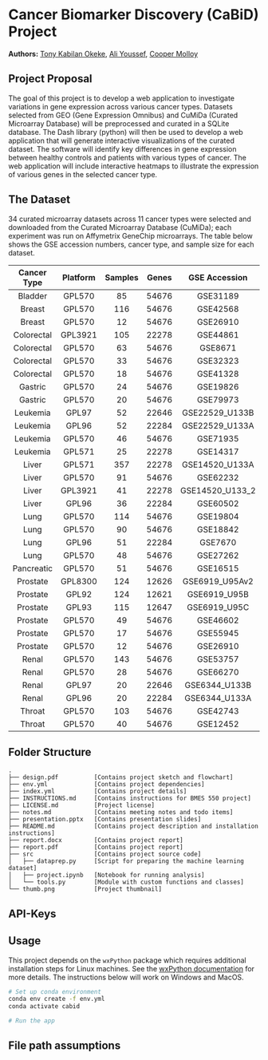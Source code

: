# Cancer Biomarker Discovery (CaBiD) Project

**Authors:** [Tony Kabilan Okeke](mailto:tonykabilanokeke@gmail.com),
             [Ali Youssef](mailto:amy57@drexel.edu),
             [Cooper Molloy](mailto:cdm348@drexel.edu)

## Project Proposal

The goal of this project is to develop a web application to investigate 
variations in gene expression across various cancer types. Datasets selected 
from GEO (Gene Expression Omnibus) and CuMiDa (Curated Microarray Database) 
will be preprocessed and curated in a SQLite database. The Dash library (python) 
will then be used to develop a web application that will generate interactive 
visualizations of the curated dataset. The software will identify key 
differences in gene expression between healthy controls and patients with 
various types of cancer. The web application will include interactive heatmaps 
to illustrate the expression of various genes in the selected cancer type.

## The Dataset

34 curated microarray datasets across 11 cancer types were selected and
downloaded from the Curated Microarray Database (CuMiDa); each experiment
was run on Affymetrix GeneChip microarrays. The table below shows the
GSE accession numbers, cancer type, and sample size for each dataset.

| Cancer Type | Platform   |   Samples |   Genes | GSE Accession   |
|:-----------:|:----------:|:---------:|:-------:|:---------------:|
| Bladder     | GPL570     |        85 |   54676 | GSE31189        |
| Breast      | GPL570     |       116 |   54676 | GSE42568        |
| Breast      | GPL570     |        12 |   54676 | GSE26910        |
| Colorectal  | GPL3921    |       105 |   22278 | GSE44861        |
| Colorectal  | GPL570     |        63 |   54676 | GSE8671         |
| Colorectal  | GPL570     |        33 |   54676 | GSE32323        |
| Colorectal  | GPL570     |        18 |   54676 | GSE41328        |
| Gastric     | GPL570     |        24 |   54676 | GSE19826        |
| Gastric     | GPL570     |        20 |   54676 | GSE79973        |
| Leukemia    | GPL97      |        52 |   22646 | GSE22529_U133B  |
| Leukemia    | GPL96      |        52 |   22284 | GSE22529_U133A  |
| Leukemia    | GPL570     |        46 |   54676 | GSE71935        |
| Leukemia    | GPL571     |        25 |   22278 | GSE14317        |
| Liver       | GPL571     |       357 |   22278 | GSE14520_U133A  |
| Liver       | GPL570     |        91 |   54676 | GSE62232        |
| Liver       | GPL3921    |        41 |   22278 | GSE14520_U133_2 |
| Liver       | GPL96      |        36 |   22284 | GSE60502        |
| Lung        | GPL570     |       114 |   54676 | GSE19804        |
| Lung        | GPL570     |        90 |   54676 | GSE18842        |
| Lung        | GPL96      |        51 |   22284 | GSE7670         |
| Lung        | GPL570     |        48 |   54676 | GSE27262        |
| Pancreatic  | GPL570     |        51 |   54676 | GSE16515        |
| Prostate    | GPL8300    |       124 |   12626 | GSE6919_U95Av2  |
| Prostate    | GPL92      |       124 |   12621 | GSE6919_U95B    |
| Prostate    | GPL93      |       115 |   12647 | GSE6919_U95C    |
| Prostate    | GPL570     |        49 |   54676 | GSE46602        |
| Prostate    | GPL570     |        17 |   54676 | GSE55945        |
| Prostate    | GPL570     |        12 |   54676 | GSE26910        |
| Renal       | GPL570     |       143 |   54676 | GSE53757        |
| Renal       | GPL570     |        28 |   54676 | GSE66270        |
| Renal       | GPL97      |        20 |   22646 | GSE6344_U133B   |
| Renal       | GPL96      |        20 |   22284 | GSE6344_U133A   |
| Throat      | GPL570     |       103 |   54676 | GSE42743        |
| Throat      | GPL570     |        40 |   54676 | GSE12452        |

## Folder Structure

```
.
├── design.pdf          [Contains project sketch and flowchart]
├── env.yml             [Contains project dependencies]
├── index.yml           [Contains project details]
├── INSTRUCTIONS.md     [Contains instructions for BMES 550 project]
├── LICENSE.md          [Project license]
├── notes.md            [Contains meeting notes and todo items]
├── presentation.pptx   [Contains presentation slides]
├── README.md           [Contains project description and installation instructions]
├── report.docx         [Contains project report]
├── report.pdf          [Contains project report]
├── src                 [Contains project source code]
│   ├── dataprep.py     [Script for preparing the machine learning dataset]
│   ├── project.ipynb   [Notebook for running analysis]
│   └── tools.py        [Module with custom functions and classes]
└── thumb.png           [Project thumbnail]
```

## API-Keys

## Usage

This project depends on the `wxPython` package which requires additional
installation steps for Linux machines. See the
[wxPython documentation](https://wxpython.org/pages/downloads/) for more details.
The instructions below will work on Windows and MacOS.

```bash
# Set up conda environment
conda env create -f env.yml
conda activate cabid

# Run the app
```

## File path assumptions
